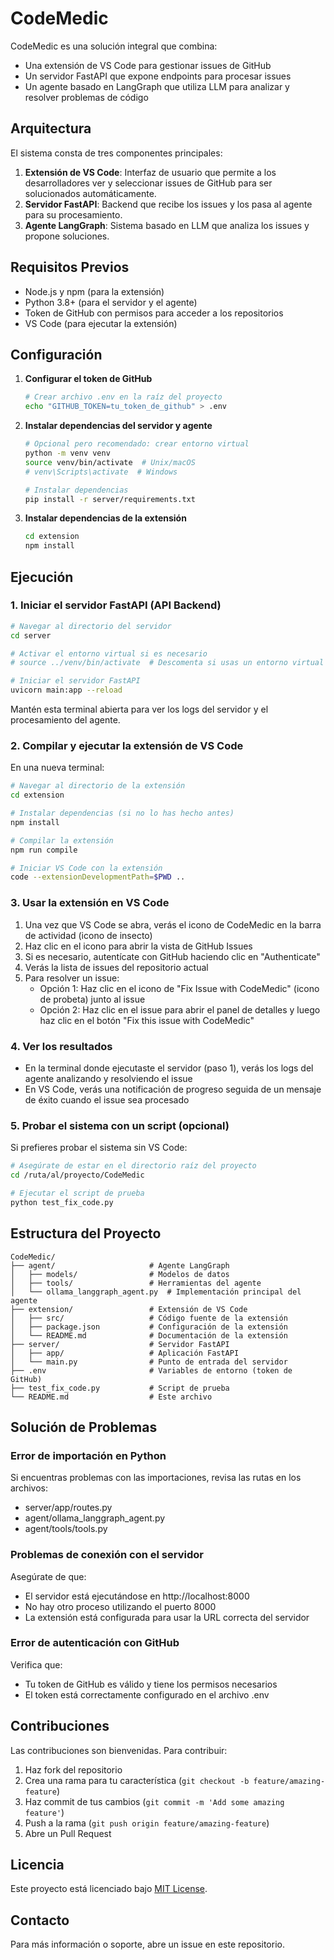 # CodeMedic

CodeMedic es una solución integral que combina:
- Una extensión de VS Code para gestionar issues de GitHub
- Un servidor FastAPI que expone endpoints para procesar issues
- Un agente basado en LangGraph que utiliza LLM para analizar y resolver problemas de código

## Arquitectura

El sistema consta de tres componentes principales:

1. **Extensión de VS Code**: Interfaz de usuario que permite a los desarrolladores ver y seleccionar issues de GitHub para ser solucionados automáticamente.
2. **Servidor FastAPI**: Backend que recibe los issues y los pasa al agente para su procesamiento.
3. **Agente LangGraph**: Sistema basado en LLM que analiza los issues y propone soluciones.

## Requisitos Previos

- Node.js y npm (para la extensión)
- Python 3.8+ (para el servidor y el agente)
- Token de GitHub con permisos para acceder a los repositorios
- VS Code (para ejecutar la extensión)

## Configuración

1. **Configurar el token de GitHub**
   ```bash
   # Crear archivo .env en la raíz del proyecto
   echo "GITHUB_TOKEN=tu_token_de_github" > .env
   ```

2. **Instalar dependencias del servidor y agente**
   ```bash
   # Opcional pero recomendado: crear entorno virtual
   python -m venv venv
   source venv/bin/activate  # Unix/macOS
   # venv\Scripts\activate  # Windows
   
   # Instalar dependencias
   pip install -r server/requirements.txt
   ```

3. **Instalar dependencias de la extensión**
   ```bash
   cd extension
   npm install
   ```

## Ejecución

### 1. Iniciar el servidor FastAPI (API Backend)

```bash
# Navegar al directorio del servidor
cd server

# Activar el entorno virtual si es necesario
# source ../venv/bin/activate  # Descomenta si usas un entorno virtual

# Iniciar el servidor FastAPI
uvicorn main:app --reload
```

Mantén esta terminal abierta para ver los logs del servidor y el procesamiento del agente.

### 2. Compilar y ejecutar la extensión de VS Code

En una nueva terminal:

```bash
# Navegar al directorio de la extensión
cd extension

# Instalar dependencias (si no lo has hecho antes)
npm install

# Compilar la extensión
npm run compile

# Iniciar VS Code con la extensión
code --extensionDevelopmentPath=$PWD ..
```

### 3. Usar la extensión en VS Code

1. Una vez que VS Code se abra, verás el icono de CodeMedic en la barra de actividad (icono de insecto)
2. Haz clic en el icono para abrir la vista de GitHub Issues
3. Si es necesario, autentícate con GitHub haciendo clic en "Authenticate"
4. Verás la lista de issues del repositorio actual
5. Para resolver un issue:
   - Opción 1: Haz clic en el icono de "Fix Issue with CodeMedic" (icono de probeta) junto al issue
   - Opción 2: Haz clic en el issue para abrir el panel de detalles y luego haz clic en el botón "Fix this issue with CodeMedic"

### 4. Ver los resultados

- En la terminal donde ejecutaste el servidor (paso 1), verás los logs del agente analizando y resolviendo el issue
- En VS Code, verás una notificación de progreso seguida de un mensaje de éxito cuando el issue sea procesado

### 5. Probar el sistema con un script (opcional)

Si prefieres probar el sistema sin VS Code:

```bash
# Asegúrate de estar en el directorio raíz del proyecto
cd /ruta/al/proyecto/CodeMedic

# Ejecutar el script de prueba
python test_fix_code.py
```

## Estructura del Proyecto

```
CodeMedic/
├── agent/                     # Agente LangGraph
│   ├── models/                # Modelos de datos
│   ├── tools/                 # Herramientas del agente
│   └── ollama_langgraph_agent.py  # Implementación principal del agente
├── extension/                 # Extensión de VS Code
│   ├── src/                   # Código fuente de la extensión
│   ├── package.json           # Configuración de la extensión
│   └── README.md              # Documentación de la extensión
├── server/                    # Servidor FastAPI
│   ├── app/                   # Aplicación FastAPI
│   └── main.py                # Punto de entrada del servidor
├── .env                       # Variables de entorno (token de GitHub)
├── test_fix_code.py           # Script de prueba
└── README.md                  # Este archivo
```

## Solución de Problemas

### Error de importación en Python
Si encuentras problemas con las importaciones, revisa las rutas en los archivos:
- server/app/routes.py
- agent/ollama_langgraph_agent.py
- agent/tools/tools.py

### Problemas de conexión con el servidor
Asegúrate de que:
- El servidor está ejecutándose en http://localhost:8000
- No hay otro proceso utilizando el puerto 8000
- La extensión está configurada para usar la URL correcta del servidor

### Error de autenticación con GitHub
Verifica que:
- Tu token de GitHub es válido y tiene los permisos necesarios
- El token está correctamente configurado en el archivo .env

## Contribuciones

Las contribuciones son bienvenidas. Para contribuir:
1. Haz fork del repositorio
2. Crea una rama para tu característica (`git checkout -b feature/amazing-feature`)
3. Haz commit de tus cambios (`git commit -m 'Add some amazing feature'`)
4. Push a la rama (`git push origin feature/amazing-feature`)
5. Abre un Pull Request

## Licencia

Este proyecto está licenciado bajo [MIT License](LICENSE).

## Contacto

Para más información o soporte, abre un issue en este repositorio. 